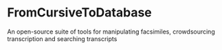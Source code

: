 FromCursiveToDatabase
=====================

An open-source suite of tools for manipulating facsimiles, crowdsourcing transcription and searching transcripts